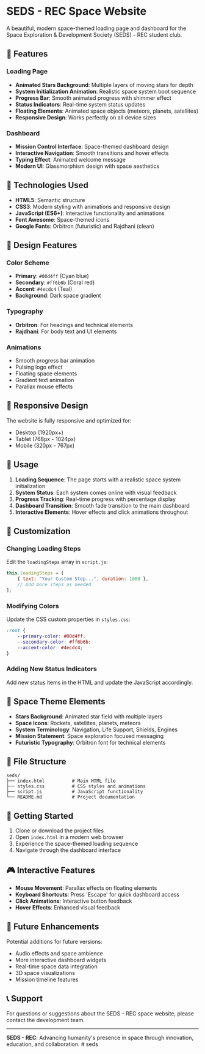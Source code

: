 # SEDS - REC Space Website

A beautiful, modern space-themed loading page and dashboard for the Space Exploration & Development Society (SEDS) - REC student club.

## 🌟 Features

### Loading Page
- **Animated Stars Background**: Multiple layers of moving stars for depth
- **System Initialization Animation**: Realistic space system boot sequence
- **Progress Bar**: Smooth animated progress with shimmer effect
- **Status Indicators**: Real-time system status updates
- **Floating Elements**: Animated space objects (meteors, planets, satellites)
- **Responsive Design**: Works perfectly on all device sizes

### Dashboard
- **Mission Control Interface**: Space-themed dashboard design
- **Interactive Navigation**: Smooth transitions and hover effects
- **Typing Effect**: Animated welcome message
- **Modern UI**: Glassmorphism design with space aesthetics

## 🚀 Technologies Used

- **HTML5**: Semantic structure
- **CSS3**: Modern styling with animations and responsive design
- **JavaScript (ES6+)**: Interactive functionality and animations
- **Font Awesome**: Space-themed icons
- **Google Fonts**: Orbitron (futuristic) and Rajdhani (clean)

## 🎨 Design Features

### Color Scheme
- **Primary**: `#00d4ff` (Cyan blue)
- **Secondary**: `#ff6b6b` (Coral red)
- **Accent**: `#4ecdc4` (Teal)
- **Background**: Dark space gradient

### Typography
- **Orbitron**: For headings and technical elements
- **Rajdhani**: For body text and UI elements

### Animations
- Smooth progress bar animation
- Pulsing logo effect
- Floating space elements
- Gradient text animation
- Parallax mouse effects

## 📱 Responsive Design

The website is fully responsive and optimized for:
- Desktop (1920px+)
- Tablet (768px - 1024px)
- Mobile (320px - 767px)

## 🎯 Usage

1. **Loading Sequence**: The page starts with a realistic space system initialization
2. **System Status**: Each system comes online with visual feedback
3. **Progress Tracking**: Real-time progress with percentage display
4. **Dashboard Transition**: Smooth fade transition to the main dashboard
5. **Interactive Elements**: Hover effects and click animations throughout

## 🔧 Customization

### Changing Loading Steps
Edit the `loadingSteps` array in `script.js`:

```javascript
this.loadingSteps = [
    { text: "Your Custom Step...", duration: 1000 },
    // Add more steps as needed
];
```

### Modifying Colors
Update the CSS custom properties in `styles.css`:

```css
:root {
    --primary-color: #00d4ff;
    --secondary-color: #ff6b6b;
    --accent-color: #4ecdc4;
}
```

### Adding New Status Indicators
Add new status items in the HTML and update the JavaScript accordingly.

## 🌌 Space Theme Elements

- **Stars Background**: Animated star field with multiple layers
- **Space Icons**: Rockets, satellites, planets, meteors
- **System Terminology**: Navigation, Life Support, Shields, Engines
- **Mission Statement**: Space exploration focused messaging
- **Futuristic Typography**: Orbitron font for technical elements

## 📁 File Structure

```
seds/
├── index.html          # Main HTML file
├── styles.css          # CSS styles and animations
├── script.js           # JavaScript functionality
└── README.md           # Project documentation
```

## 🚀 Getting Started

1. Clone or download the project files
2. Open `index.html` in a modern web browser
3. Experience the space-themed loading sequence
4. Navigate through the dashboard interface

## 🎮 Interactive Features

- **Mouse Movement**: Parallax effects on floating elements
- **Keyboard Shortcuts**: Press 'Escape' for quick dashboard access
- **Click Animations**: Interactive button feedback
- **Hover Effects**: Enhanced visual feedback

## 🌟 Future Enhancements

Potential additions for future versions:
- Audio effects and space ambience
- More interactive dashboard widgets
- Real-time space data integration
- 3D space visualizations
- Mission timeline features

## 📞 Support

For questions or suggestions about the SEDS - REC space website, please contact the development team.

---

**SEDS - REC**: Advancing humanity's presence in space through innovation, education, and collaboration. #   s e d s  
 